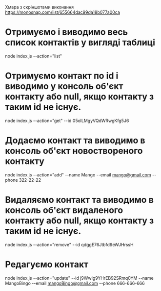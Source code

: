 Хмара з скріншотами виконання
https://monosnap.com/list/655664dac99da18b077a00ca

# Отримуємо і виводимо весь список контактів у вигляді таблиці

node index.js --action="list"

# Отримуємо контакт по id і виводимо у консоль об'єкт контакту або null, якщо контакту з таким id не існує.

node index.js --action="get" --id 05olLMgyVQdWRwgKfg5J6

# Додаємо контакт та виводимо в консоль об'єкт новоствореного контакту

node index.js --action="add" --name Mango --email mango@gmail.com --phone 322-22-22

# Видаляємо контакт та виводимо в консоль об'єкт видаленого контакту або null, якщо контакту з таким id не існує.

node index.js --action="remove" --id qdggE76Jtbfd9eWJHrssH

# Редагуємо контакт

node index.js --action="update" --id j9WwIg9YHrEB92SRmq0YM --name MangoBingo --email mangoBingo@gmail.com --phone 666-666-666
